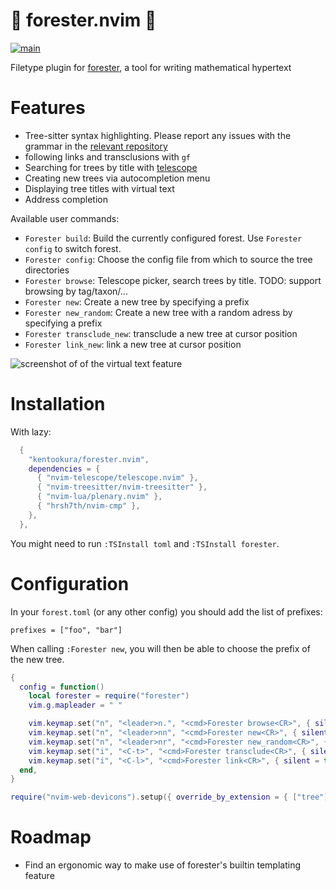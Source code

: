 # 🌲 forester.nvim 🌲

[![main](https://github.com/kentookura/forester.nvim/actions/workflows/main.yml/badge.svg)](https://github.com/kentookura/forester.nvim/actions/workflows/main.yml)

Filetype plugin for [forester](https://sr.ht/~jonsterling/forester/), a tool
for writing mathematical hypertext

# Features

- Tree-sitter syntax highlighting.
  Please report any issues with the grammar in the [relevant repository](https://github.com/kentookura/tree-sitter-forester)
- following links and transclusions with `gf`
- Searching for trees by title with [telescope](https://github.com/nvim-telescope/telescope.nvim)
- Creating new trees via autocompletion menu
- Displaying tree titles with virtual text
- Address completion

Available user commands:

- `Forester build`: Build the currently configured forest. Use `Forester config` to switch forest.
- `Forester config`: Choose the config file from which to source the tree directories
- `Forester browse`: Telescope picker, search trees by title. TODO: support browsing by tag/taxon/...
- `Forester new`: Create a new tree by specifying a prefix
- `Forester new_random`: Create a new tree with a random adress by specifying a prefix
- `Forester transclude_new`: transclude a new tree at cursor position
- `Forester link_new`: link a new tree at cursor position

![screenshot of of the virtual text feature](https://github.com/kentookura/forester.nvim/blob/main/virtual-text.png?raw=true)

# Installation

With lazy:

```lua
  {
    "kentookura/forester.nvim",
    dependencies = {
      { "nvim-telescope/telescope.nvim" },
      { "nvim-treesitter/nvim-treesitter" },
      { "nvim-lua/plenary.nvim" },
      { "hrsh7th/nvim-cmp" },
    },
  },
```

You might need to run `:TSInstall toml` and `:TSInstall forester`.

# Configuration

In your `forest.toml` (or any other config) you should add the list of
prefixes:

```
prefixes = ["foo", "bar"]
```

When calling `:Forester new`, you will then be able to choose the prefix of the
new tree.

```lua
{
  config = function()
    local forester = require("forester")
    vim.g.mapleader = " "

    vim.keymap.set("n", "<leader>n.", "<cmd>Forester browse<CR>", { silent = true })
    vim.keymap.set("n", "<leader>nn", "<cmd>Forester new<CR>", { silent = true })
    vim.keymap.set("n", "<leader>nr", "<cmd>Forester new_random<CR>", { silent = true })
    vim.keymap.set("i", "<C-t>", "<cmd>Forester transclude<CR>", { silent = true })
    vim.keymap.set("i", "<C-l>", "<cmd>Forester link<CR>", { silent = true })
  end,
}

require("nvim-web-devicons").setup({ override_by_extension = { ["tree"] = { icon = "🌲" } } })
```

# Roadmap

- Find an ergonomic way to make use of forester's builtin templating feature
